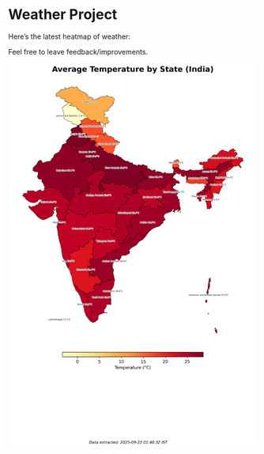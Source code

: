 # Weather Project

Here’s the latest heatmap of weather:

Feel free to leave feedback/improvements.

![India Heatmap](docs/assets/india_heatmap.png?v=D05BBA)
